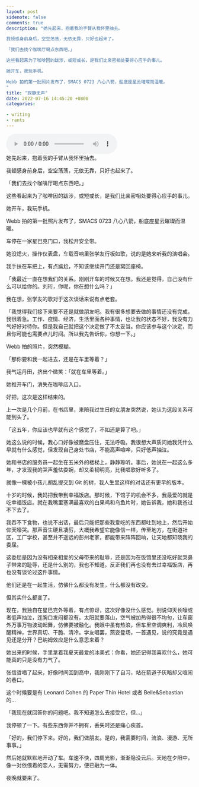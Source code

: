 ```yaml
---
layout: post
sidenote: false
comments: true
description: "她先起来，抱着我的手臂从我怀里抽去。

我顿感身前身后，空空荡荡，无依无靠，只好也起来了。

「我们去找个咖啡厅喝点东西吧。」

这些看起来为了咖啡因的跋涉，或短或长，是我们比亲密相处要得心应手的事儿。

她开车，我玩手机。

Webb 拍的第一批照片发布了，SMACS 0723 八心八箭，船底座星云璀璨而温暖。
"
title: "寂静无声"
date: 2022-07-16 14:45:20 +0800
categories:

- writing
- rants
---
```


<audio controls loop preload><source src="{{ site.static_base }}/downloads/audio/this_is_just_a_modern_rock_song.mp3"></audio>
<br/>
她先起来，抱着我的手臂从我怀里抽去。

我顿感身前身后，空空荡荡，无依无靠，只好也起来了。

「我们去找个咖啡厅喝点东西吧。」

这些看起来为了咖啡因的跋涉，或短或长，是我们比亲密相处要得心应手的事儿。

她开车，我玩手机。

Webb 拍的第一批照片发布了，SMACS 0723 八心八箭，船底座星云璀璨而温暖。

车停在一家星巴克门口，我松开安全带。

她没熄火，操作仪表盘，车载音响里张学友行板如歌，说的是她来听我的演唱会。

我手扶在车把上，有点尴尬，不知该继续开门还是窝回座椅。

「我最近一直在想我们的关系。刚刚开车的时候又在想。我还是觉得，自己没有什么可以给你的。刘珩，你呢，你在想什么吗？」

我在想，张学友的歌对于这次谈话来说有点老套。

「我觉得我们接下来要不还是就做朋友吧。我有很多想要去做的事情还没有完成，我很着急。工作、疫情、经济，生活里面各种事情，也让我的状态不好，我没有力气好好对待你。但是我自己就把这个决定做了不太妥当。你应该参与这个决定，而且你可能也需要点儿时间。所以我先告诉你，你想一下。」

Webb 拍的照片，突然模糊。

「那你要和我一起进去，还是在车里等着？」

我气运丹田，挤出个微笑：「就在车里等着。」

她推开车门，消失在咖啡店入口。

好把，这次是这样结束的。

上一次是几个月前，在书店里，来陪我过生日的女朋友突然说，她认为这段关系可能到头了。

「这五年，你应该也早就有这个感觉了，不如还是算了吧。」

她这么说的时候，我心口好像被磨盘压住，无法呼吸。我很想大声质问她我凭什么早就有什么感觉，但发现自己身处书店，不能高声喧哗，只好低声抽泣。

她和书店的服务员一起坐在五米外的楼梯上，静静聆听。事后，她说在一起这么多年，才发现我的哭声羞怯委婉，却又柔韧明亮，比我唱歌好听多了。

就像一棵被小孩儿胡乱提交到 Git 的树，我人生里这样的对话还有更早的版本。

十岁的时候，我妈把我带到幸福饭店。那时候，下馆子的机会不多，我最爱的就是吃幸福饭店。就在我嘴里塞满最喜欢的白果鸡和乌鱼片时，她告诉我，她和我爸过不下去了。

我吞不下食物，也说不出话，最后只能把那些我爱吃的东西都吐到地上，然后开始仰天嚎哭。那声音生硬且凄厉，大概我希望它能像信一样，传至地方，在街道社区，工厂学校，甚至并不遥远的彭州老家，都能带来阵阵回响，让天地都知晓我的委屈。

这委屈是因为没有相亲相爱的父母带来的耻辱，还是因为在饭馆里还没吃好就哭鼻子带来的耻辱，还是什么别的，我也不知道。反正我们再也没有去过幸福饭店，再也没有谈论过这件事情。

他们还是在一起生活，仿佛什么都没有发生，什么都没有改变。

但其实什么都变了。

现在，我独自在星巴克外等着，有点惊讶，这次好像没什么感觉。别说仰天长嚎或者低声抽泣，连胸口发闷都没有。太阳就要落山，空气被加热得很不均匀，让车窗外万事万物波动起舞，仿佛要被融化。我眼中虽有热浪，但车里空调爽利，冷风唤醒精神，世界真切、干脆、清冷。学友唱罢，燕姿登场，一首遇见，说的究竟是遇见还是分开？巴纳姆效应是什么意思来着？

她出来的时候，手里拿着我夏天最爱的冰美式：你看，她还记得我喜欢什么，她可能真的只是没有力气了。

张信哲唱了起来，好像时间回到高中，我刚刚下了自习，站在箭道子灰暗却又喧闹的巷口。

这个时候要是有 Leonard Cohen 的 Paper Thin Hotel 或者 Belle&Sebastian 的...

「我现在就回答你的问题吧。我不知道怎么去接受它，但...」

我停顿了一下。有些东西你并不拥有，丢失时还是痛心疾首。

「好的，我们停下来。好的，我们做朋友。是的，我需要时间，流浪、漫游、无所事事。」

然后她就默默地开动了车。车速不快，四周光影，渐渐隐没云后。天地在夕阳中，像一对依偎着的恋人，无需努力，便已融为一体。

夜晚就要来了。